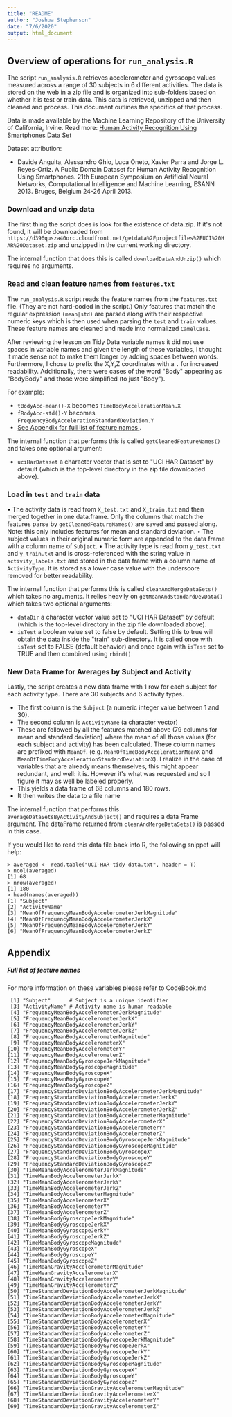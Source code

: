 ```yaml
---
title: "README"
author: "Joshua Stephenson"
date: "7/6/2020"
output: html_document
---
```


## Overview of operations for `run_analysis.R`
The script `run_analysis.R` retrieves accelerometer and gyroscope values measured across a range of 30 subjects in 6 different activities. The data is stored on the web in a zip file and is organized into sub-folders based on whether it is test or train data. This data is retrieved, unzipped and then cleaned and process. This document outlines the specifics of that process.

Data is made available by the Machine Learning Repository of the University of California, Irvine. Read more: [Human Activity Recognition Using Smartphones Data Set](http://archive.ics.uci.edu/ml/datasets/Human+Activity+Recognition+Using+Smartphones)

Dataset attribution:
- Davide Anguita, Alessandro Ghio, Luca Oneto, Xavier Parra and Jorge L. Reyes-Ortiz. A Public Domain Dataset for Human Activity Recognition Using Smartphones. 21th European Symposium on Artificial Neural Networks, Computational Intelligence and Machine Learning, ESANN 2013. Bruges, Belgium 24-26 April 2013.


### Download and unzip data

The first thing the script does is look for the existence of data.zip. If it's not found, it will be downloaded from
`https://d396qusza40orc.cloudfront.net/getdata%2Fprojectfiles%2FUCI%20HAR%20Dataset.zip` and unzipped in the current 
working directory.

The internal function that does this is called `downloadDataAndUnzip()` which requires no arguments.

### Read and clean feature names from `features.txt`

The `run_analysis.R` script reads the feature names from the `features.txt` file. (They are not hard-coded in the 
script.) Only features that match the regular expression `(mean|std)` are parsed along with their respective numeric keys
which is then used when parsing the `test` and `train` values. These feature names are cleaned and made into normalized `CamelCase`.

After reviewing the lesson on Tidy Data variable names it did not use spaces  in variable names and given the length of these variables,
I thought it made sense not to make them longer by adding spaces between words. Furthermore, I chose to prefix the X,Y,Z coordinates with
a `.` for increased readability. Additionally, there were cases of the word "Body" appearing as "BodyBody" and those
were simplified (to just "Body").

For example:
- `tBodyAcc-mean()-X` becomes `TimeBodyAccelerationMean.X`
- `fBodyAcc-std()-Y` becomes `FrequencyBodyAccelerationStandardDeviation.Y`
- [See Appendix for full list of feature names ](#Full-list-of-feature-names).

The internal function that performs this is called `getCleanedFeatureNames()` and takes one optional argument:
- `uciHarDataset` a character vector that is set to "UCI HAR Dataset" by default (which is the top-level directory in the zip file downloaded above).

### Load in `test` and `train` data
• The activity data is read from `X_test.txt` and `X_train.txt` and then merged together in one data.frame. Only the columns that match the 
features parse by `getCleanedFeatureNames()` are saved and passed along. Note: this only includes features for mean and standard deviation.
• The subject values in their original numeric form are appended to the data frame with a column name of `Subject`.
• The activity type is read from `y_test.txt` and `y_train.txt` and is cross-referenced with the string value in 
`activity_labels.txt` and stored in the data frame with a column name of `ActivityType`. It is stored as a lower case value with the underscore removed for better readability.

The internal function that performs this is called `cleanAndMergeDataSets()` which takes no arguments. It relies heavily on `getMeanAndStandardDevData()` which takes two optional arguments:
- `dataDir` a character vector value set to "UCI HAR Dataset" by default (which is the top-level directory in the zip file downloaded above).
- `isTest` a boolean value set to false by default. Setting this to true will obtain the data inside the "train" sub-directory.
It is called once with `isTest` set to FALSE (default behavior) and once again with `isTest` set to TRUE and then combined using `rbind()`

### New Data Frame for Averages by Subject and Activity
Lastly, the script creates a new data frame with 1 row for each subject for each activity type. There are 30 subjects
and 6 activity types.
- The first column is the `Subject` (a numeric integer value between 1 and 30).
- The second column is `ActivityName` (a character vector) 
- These are followed by all the features matched above (79 columns for mean and standard deviation) where the mean of all those values (for each 
subject and activity) has been calculated. These column names are prefixed with `MeanOf`. (e.g. `MeanOfTimeBodyAccelerationMeanX` and `MeanOfTimeBodyAccelerationStandardDeviationX`). I realize in the case of variables that are already means themselves, this might
appear redundant, and well: it is. However it's what was requested and so I figure it may as well be labeled properly.
- This yields a data frame of 68 columns and 180 rows.
- It then writes the data to a file name

The internal function that performs this `averageDataSetsByActivityAndSubject()` and requires a data Frame argument. The dataFrame returned from 
`cleanAndMergeDataSets()` is passed in this case.

If you would like to read this data file back into R, the following snippet will help:
```
> averaged <- read.table("UCI-HAR-tidy-data.txt", header = T)
> ncol(averaged)
[1] 68
> nrow(averaged)
[1] 180
> head(names(averaged))
[1] "Subject"                                          
[2] "ActivityName"                                     
[3] "MeanOfFrequencyMeanBodyAccelerometerJerkMagnitude"
[4] "MeanOfFrequencyMeanBodyAccelerometerJerkX"        
[5] "MeanOfFrequencyMeanBodyAccelerometerJerkY"        
[6] "MeanOfFrequencyMeanBodyAccelerometerJerkZ" 
```

## Appendix
##### Full list of feature names
For more information on these variables please refer to CodeBook.md
```
 [1] "Subject"      # Subject is a unique identifier          
 [3] "ActivityName" # Activity name is human readable
 [4] "FrequencyMeanBodyAccelerometerJerkMagnitude"             
 [5] "FrequencyMeanBodyAccelerometerJerkX"                     
 [6] "FrequencyMeanBodyAccelerometerJerkY"                     
 [7] "FrequencyMeanBodyAccelerometerJerkZ"                     
 [8] "FrequencyMeanBodyAccelerometerMagnitude"                 
 [9] "FrequencyMeanBodyAccelerometerX"                         
[10] "FrequencyMeanBodyAccelerometerY"                         
[11] "FrequencyMeanBodyAccelerometerZ"                         
[12] "FrequencyMeanBodyGyroscopeJerkMagnitude"                 
[13] "FrequencyMeanBodyGyroscopeMagnitude"                     
[14] "FrequencyMeanBodyGyroscopeX"                             
[15] "FrequencyMeanBodyGyroscopeY"                             
[16] "FrequencyMeanBodyGyroscopeZ"                             
[17] "FrequencyStandardDeviationBodyAccelerometerJerkMagnitude"
[18] "FrequencyStandardDeviationBodyAccelerometerJerkX"        
[19] "FrequencyStandardDeviationBodyAccelerometerJerkY"        
[20] "FrequencyStandardDeviationBodyAccelerometerJerkZ"        
[21] "FrequencyStandardDeviationBodyAccelerometerMagnitude"    
[22] "FrequencyStandardDeviationBodyAccelerometerX"            
[23] "FrequencyStandardDeviationBodyAccelerometerY"            
[24] "FrequencyStandardDeviationBodyAccelerometerZ"            
[25] "FrequencyStandardDeviationBodyGyroscopeJerkMagnitude"    
[26] "FrequencyStandardDeviationBodyGyroscopeMagnitude"        
[27] "FrequencyStandardDeviationBodyGyroscopeX"                
[28] "FrequencyStandardDeviationBodyGyroscopeY"                
[29] "FrequencyStandardDeviationBodyGyroscopeZ"                
[30] "TimeMeanBodyAccelerometerJerkMagnitude"                  
[31] "TimeMeanBodyAccelerometerJerkX"                          
[32] "TimeMeanBodyAccelerometerJerkY"                          
[33] "TimeMeanBodyAccelerometerJerkZ"                          
[34] "TimeMeanBodyAccelerometerMagnitude"                      
[35] "TimeMeanBodyAccelerometerX"                              
[36] "TimeMeanBodyAccelerometerY"                              
[37] "TimeMeanBodyAccelerometerZ"                              
[38] "TimeMeanBodyGyroscopeJerkMagnitude"                      
[39] "TimeMeanBodyGyroscopeJerkX"                              
[40] "TimeMeanBodyGyroscopeJerkY"                              
[41] "TimeMeanBodyGyroscopeJerkZ"                              
[42] "TimeMeanBodyGyroscopeMagnitude"                          
[43] "TimeMeanBodyGyroscopeX"                                  
[44] "TimeMeanBodyGyroscopeY"                                  
[45] "TimeMeanBodyGyroscopeZ"                                  
[46] "TimeMeanGravityAccelerometerMagnitude"                   
[47] "TimeMeanGravityAccelerometerX"                           
[48] "TimeMeanGravityAccelerometerY"                           
[49] "TimeMeanGravityAccelerometerZ"                           
[50] "TimeStandardDeviationBodyAccelerometerJerkMagnitude"     
[51] "TimeStandardDeviationBodyAccelerometerJerkX"             
[52] "TimeStandardDeviationBodyAccelerometerJerkY"             
[53] "TimeStandardDeviationBodyAccelerometerJerkZ"             
[54] "TimeStandardDeviationBodyAccelerometerMagnitude"         
[55] "TimeStandardDeviationBodyAccelerometerX"                 
[56] "TimeStandardDeviationBodyAccelerometerY"                 
[57] "TimeStandardDeviationBodyAccelerometerZ"                 
[58] "TimeStandardDeviationBodyGyroscopeJerkMagnitude"         
[59] "TimeStandardDeviationBodyGyroscopeJerkX"                 
[60] "TimeStandardDeviationBodyGyroscopeJerkY"                 
[61] "TimeStandardDeviationBodyGyroscopeJerkZ"                 
[62] "TimeStandardDeviationBodyGyroscopeMagnitude"             
[63] "TimeStandardDeviationBodyGyroscopeX"                     
[64] "TimeStandardDeviationBodyGyroscopeY"                     
[65] "TimeStandardDeviationBodyGyroscopeZ"                     
[66] "TimeStandardDeviationGravityAccelerometerMagnitude"      
[67] "TimeStandardDeviationGravityAccelerometerX"              
[68] "TimeStandardDeviationGravityAccelerometerY"              
[69] "TimeStandardDeviationGravityAccelerometerZ"
```
